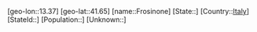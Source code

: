 ﻿---
location: [41.65,13.37]
type: City
tags:
- geo/City


SpocWebEntityId: 30299
isDeleted: false
confidential: public

---
[geo-lon::13.37]
[geo-lat::41.65]
[name::Frosinone]
[State::]
[Country::[Italy](geo/Continent/Europe/Italy.md)]
[StateId::]
[Population::]
[Unknown::]

